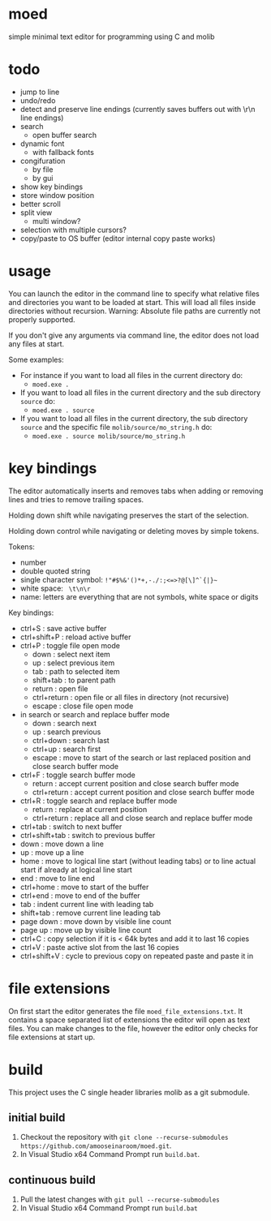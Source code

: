 # moed
simple minimal text editor for programming using C and molib

# todo

- jump to line
- undo/redo
- detect and preserve line endings (currently saves buffers out with \r\n line endings)
- search
  - open buffer search
- dynamic font
  - with fallback fonts
- congifuration
  - by file
  - by gui
- show key bindings
- store window position
- better scroll
- split view
  - multi window?
- selection with multiple cursors?
- copy/paste to OS buffer (editor internal copy paste works)

# usage

You can launch the editor in the command line to specify what relative files and directories you want to be loaded at start.
This will load all files inside directories without recursion.
Warning: Absolute file paths are currently not properly supported.

If you don't give any arguments via command line, the editor does not load any files at start.

Some examples:
- For instance if you want to load all files in the current directory do:
    - `moed.exe .`
- If you want to load all files in the current directory and the sub directory `source` do:
    - `moed.exe . source`
- If you want to load all files in the current directory, the sub directory `source` and the specific file `molib/source/mo_string.h` do:
    - `moed.exe . source molib/source/mo_string.h`

# key bindings

The editor automatically inserts and removes tabs when adding or removing lines and tries to remove trailing spaces.

Holding down shift while navigating preserves the start of the selection.

Holding down control while navigating or deleting moves by simple tokens.

Tokens:
  - number
  - double quoted string
  - single character symbol: <code>!"#$%&'()*+,-./:;<=>?@[\\]^`{|}~</code>
  - white space: ` \t\n\r`
  - name: letters are everything that are not symbols, white space or digits

Key bindings:
- ctrl+S : save active buffer
- ctrl+shift+P : reload active buffer
- ctrl+P : toggle file open mode
  - down : select next item
  - up : select previous item
  - tab : path to selected item
  - shift+tab : to parent path
  - return : open file
  - ctrl+return : open file or all files in directory (not recursive)
  - escape : close file open mode
- in search or search and replace buffer mode
  - down : search next
  - up : search previous
  - ctrl+down : search last
  - ctrl+up : search first
  - escape : move to start of the search or last replaced position and close search buffer mode
- ctrl+F : toggle search buffer mode
  - return : accept current position and close search buffer mode
  - ctrl+return : accept current position and close search buffer mode
- ctrl+R : toggle search and replace buffer mode
  - return : replace at current position
  - ctrl+return : replace all and close search and replace buffer mode
- ctrl+tab : switch to next buffer
- ctrl+shift+tab : switch to previous buffer
- down : move down a line
- up : move up a line
- home : move to logical line start (without leading tabs) or to line actual start if already at logical line start
- end : move to line end
- ctrl+home : move to start of the buffer
- ctrl+end : move to end of the buffer
- tab : indent current line with leading tab
- shift+tab : remove current line leading tab
- page down : move down by visible line count
- page up : move up by visible line count
- ctrl+C : copy selection if it is < 64k bytes and add it to last 16 copies
- ctrl+V : paste active slot from the last 16 copies
- ctrl+shift+V : cycle to previous copy on repeated paste and paste it in

# file extensions

On first start the editor generates the file `moed_file_extensions.txt`.
It contains a space separated list of extensions the editor will open as text files.
You can make changes to the file, however the editor only checks for file extensions at start up.

# build

This project uses the C single header libraries molib as a git submodule.

## initial build

1. Checkout the repository with `git clone --recurse-submodules https://github.com/amooseinaroom/moed.git`.
2. In Visual Studio x64 Command Prompt run `build.bat`.

## continuous build

1. Pull the latest changes with `git pull --recurse-submodules`
2. In Visual Studio x64 Command Prompt run `build.bat`
